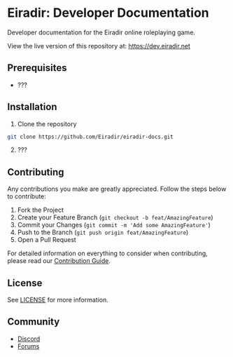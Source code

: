 # Eiradir: Developer Documentation

Developer documentation for the Eiradir online roleplaying game.

View the live version of this repository at: https://dev.eiradir.net

## Prerequisites

- ??? 

## Installation

1. Clone the repository
```sh
git clone https://github.com/Eiradir/eiradir-docs.git
```

2. ???

## Contributing

Any contributions you make are greatly appreciated. Follow the steps below to contribute:

1. Fork the Project
2. Create your Feature Branch (`git checkout -b feat/AmazingFeature`)
3. Commit your Changes (`git commit -m 'Add some AmazingFeature'`)
4. Push to the Branch (`git push origin feat/AmazingFeature`)
5. Open a Pull Request

For detailed information on everything to consider when contributing, please read our [Contribution Guide](CONTRIBUTING.md).

## License

See [LICENSE](LICENSE.md) for more information.

## Community

- [Discord](https://discord.gg/BsDu2JB)
- [Forums](https://forum.eiradir.net)
